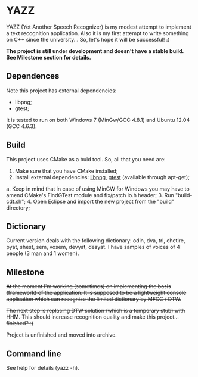 YAZZ
====

YAZZ (Yet Another Speech Recognizer) is my modest attempt to implement a text recognition application.
Also it is my first attempt to write something on C++ since the university... So, let's hope it will be successful! :)

**The project is still under development and doesn't have a stable build. See Milestone section for details.**


Dependences
-----------
Note this project has external dependencies:
* libpng;
* gtest;

It is tested to run on both Windows 7 (MinGw/GCC 4.8.1) and Ubuntu 12.04 (GCC 4.6.3).


Build
-----
This project uses CMake as a buid tool. So, all that you need are:

1. Make sure that you have CMake installed;
2. Install external dependencies: [libpng](http://www.libpng.org/pub/png/libpng.html), [gtest](http://code.google.com/p/tonatiuh/wiki/InstallingGoogleTestForWindows) (available through apt-get);

  a. Keep in mind that in case of using MinGW for Windows you may have to amend CMake's FindGTest module and fix/patch io.h header;
3. Run "build-cdt.sh";
4. Open Eclipse and import the new project from the "build" directory; 


Dictionary
----------
Current version deals with the following dictionary: odin, dva, tri, chetire, pyat, shest, sem, vosem, devyat, desyat.
I have samples of voices of 4 people (3 man and 1 women).


Milestone
---------
~~At the moment I'm working (sometimes) on implementing the basis (framework) of the application. It is supposed to be
a lightweight console application which can recognize the limited dictionary by MFCC / DTW.~~

~~The next step is replacing DTW solution (which is a temporary stub) with HHM. This should increase recognition quality
and make this project... finished? :)~~

Project is unfinished and moved into archive.


Command line
------------
See help for details (yazz -h).
